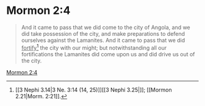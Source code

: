 # Mormon 2:4

> And it came to pass that we did come to the city of Angola, and we did take possession of the city, and make preparations to defend ourselves against the Lamanites. And it came to pass that we did <u>fortify</u>[^a] the city with our might; but notwithstanding all our fortifications the Lamanites did come upon us and did drive us out of the city.

[Mormon 2:4](https://www.churchofjesuschrist.org/study/scriptures/bofm/morm/2?lang=eng&id=p4#p4)


[^a]: [[3 Nephi 3.14|3 Ne. 3:14 (14, 25)]][[3 Nephi 3.25|]]; [[Mormon 2.21|Morm. 2:21]].  

